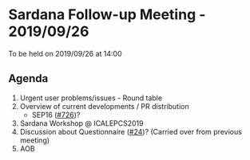# Sardana Follow-up Meeting - 2019/09/26

To be held on 2019/09/26 at 14:00

## Agenda

1. Urgent user problems/issues - Round table
2. Overview of current developments / PR distribution
    * SEP16 ([#726](https://github.com/sardana-org/sardana/pull/726))?
3. Sardana Workshop @ ICALEPCS2019
4. Discussion about Questionnaire ([#24](https://github.com/sardana-org/sardana-followup/issues/24))? (Carried over from previous meeting)
5. AOB
